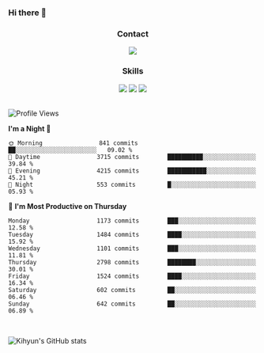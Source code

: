 ### Hi there 👋

<!--
**Key5771/Key5771** is a ✨ _special_ ✨ repository because its `README.md` (this file) appears on your GitHub profile.

Here are some ideas to get you started:

- 🔭 I’m currently working on ...
- 🌱 I’m currently learning ...
- 👯 I’m looking to collaborate on ...
- 🤔 I’m looking for help with ...
- 💬 Ask me about ...
- 📫 How to reach me: ...
- 😄 Pronouns: ...
- ⚡ Fun fact: ...
-->

<h3 align="center">Contact</h3>
<div align="center">
  <a href="mailto:ksj57715@gmail.com"><img src="https://img.shields.io/badge/Gmail-D14836?style=for-the-badge&logo=gmail&logoColor=white"/></a>
</div>

<h3 align="center">Skills</h3>
<div align="center">
  <img src="https://img.shields.io/badge/iOS-000000?style=for-the-badge&logo=ios&logoColor=white"/>
  <img src="https://img.shields.io/badge/Swift-FA7343?style=for-the-badge&logo=swift&logoColor=white"/>
  <img src="https://img.shields.io/badge/Xcode-007ACC?style=for-the-badge&logo=Xcode&logoColor=white"/>
</div>

<br>

<!--START_SECTION:waka-->
![Profile Views](http://img.shields.io/badge/Profile%20Views-0-blue)

**I'm a Night 🦉** 

```text
🌞 Morning                841 commits         ██░░░░░░░░░░░░░░░░░░░░░░░   09.02 % 
🌆 Daytime                3715 commits        ██████████░░░░░░░░░░░░░░░   39.84 % 
🌃 Evening                4215 commits        ███████████░░░░░░░░░░░░░░   45.21 % 
🌙 Night                  553 commits         █░░░░░░░░░░░░░░░░░░░░░░░░   05.93 % 
```
📅 **I'm Most Productive on Thursday** 

```text
Monday                   1173 commits        ███░░░░░░░░░░░░░░░░░░░░░░   12.58 % 
Tuesday                  1484 commits        ████░░░░░░░░░░░░░░░░░░░░░   15.92 % 
Wednesday                1101 commits        ███░░░░░░░░░░░░░░░░░░░░░░   11.81 % 
Thursday                 2798 commits        ████████░░░░░░░░░░░░░░░░░   30.01 % 
Friday                   1524 commits        ████░░░░░░░░░░░░░░░░░░░░░   16.34 % 
Saturday                 602 commits         ██░░░░░░░░░░░░░░░░░░░░░░░   06.46 % 
Sunday                   642 commits         ██░░░░░░░░░░░░░░░░░░░░░░░   06.89 % 
```



<!--END_SECTION:waka-->

<br>


![Kihyun's GitHub stats](https://github-readme-stats.vercel.app/api?username=key5771&show_icons=true&theme=radical)
